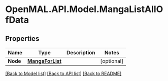 # OpenMAL.API.Model.MangaListAllOfData
## Properties

Name | Type | Description | Notes
------------ | ------------- | ------------- | -------------
**Node** | [**MangaForList**](MangaForList.md) |  | [optional] 

[[Back to Model list]](../README.md#documentation-for-models) [[Back to API list]](../README.md#documentation-for-api-endpoints) [[Back to README]](../README.md)

